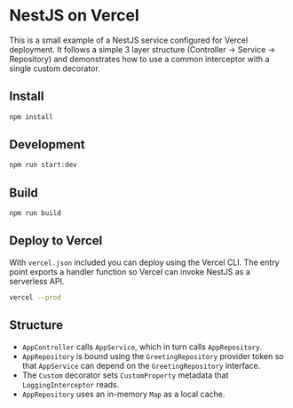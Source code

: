 # NestJS on Vercel

This is a small example of a NestJS service configured for Vercel deployment. It follows a simple 3 layer structure (Controller → Service → Repository) and demonstrates how to use a common interceptor with a single custom decorator.

## Install

```bash
npm install
```

## Development

```bash
npm run start:dev
```

## Build

```bash
npm run build
```

## Deploy to Vercel

With `vercel.json` included you can deploy using the Vercel CLI. The entry point
exports a handler function so Vercel can invoke NestJS as a serverless API.

```bash
vercel --prod
```

## Structure

- `AppController` calls `AppService`, which in turn calls `AppRepository`.
- `AppRepository` is bound using the `GreetingRepository` provider token so that
  `AppService` can depend on the `GreetingRepository` interface.
- The `Custom` decorator sets `CustomProperty` metadata that `LoggingInterceptor` reads.
- `AppRepository` uses an in-memory `Map` as a local cache.
